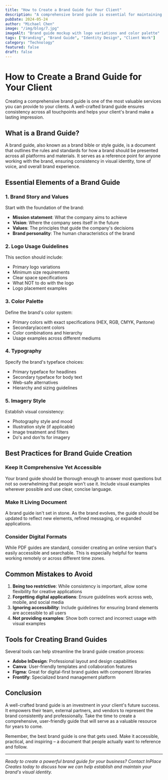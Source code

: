 ```yaml
---
title: "How to Create a Brand Guide for Your Client"
description: "A comprehensive brand guide is essential for maintaining consistency across all brand touchpoints. Learn the key components and best practices for creating professional brand guidelines that clients will actually use."
pubDate: 2024-05-24
author: "Michael Chen"
image: "/img/blog/7.jpg"
imageAlt: "Brand guide mockup with logo variations and color palette"
tags: ["Branding", "Brand Guide", "Identity Design", "Client Work"]
category: "Technology"
featured: false
draft: false
---
```


# How to Create a Brand Guide for Your Client

Creating a comprehensive brand guide is one of the most valuable services you can provide to your clients. A well-crafted brand guide ensures consistency across all touchpoints and helps your client's brand make a lasting impression.

## What is a Brand Guide?

A brand guide, also known as a brand bible or style guide, is a document that outlines the rules and standards for how a brand should be presented across all platforms and materials. It serves as a reference point for anyone working with the brand, ensuring consistency in visual identity, tone of voice, and overall brand experience.

## Essential Elements of a Brand Guide

### 1. Brand Story and Values

Start with the foundation of the brand:

- **Mission statement**: What the company aims to achieve
- **Vision**: Where the company sees itself in the future  
- **Values**: The principles that guide the company's decisions
- **Brand personality**: The human characteristics of the brand

### 2. Logo Usage Guidelines

This section should include:

- Primary logo variations
- Minimum size requirements
- Clear space specifications
- What NOT to do with the logo
- Logo placement examples

### 3. Color Palette

Define the brand's color system:

- Primary colors with exact specifications (HEX, RGB, CMYK, Pantone)
- Secondary/accent colors
- Color combinations and hierarchy
- Usage examples across different mediums

### 4. Typography

Specify the brand's typeface choices:

- Primary typeface for headlines
- Secondary typeface for body text
- Web-safe alternatives
- Hierarchy and sizing guidelines

### 5. Imagery Style

Establish visual consistency:

- Photography style and mood
- Illustration style (if applicable)
- Image treatment and filters
- Do's and don'ts for imagery

## Best Practices for Brand Guide Creation

### Keep It Comprehensive Yet Accessible

Your brand guide should be thorough enough to answer most questions but not so overwhelming that people won't use it. Include visual examples wherever possible and use clear, concise language.

### Make It Living Document

A brand guide isn't set in stone. As the brand evolves, the guide should be updated to reflect new elements, refined messaging, or expanded applications.

### Consider Digital Formats

While PDF guides are standard, consider creating an online version that's easily accessible and searchable. This is especially helpful for teams working remotely or across different time zones.

## Common Mistakes to Avoid

1. **Being too restrictive**: While consistency is important, allow some flexibility for creative applications
2. **Forgetting digital applications**: Ensure guidelines work across web, mobile, and social media
3. **Ignoring accessibility**: Include guidelines for ensuring brand elements are accessible to all users
4. **Not providing examples**: Show both correct and incorrect usage with visual examples

## Tools for Creating Brand Guides

Several tools can help streamline the brand guide creation process:

- **Adobe InDesign**: Professional layout and design capabilities
- **Canva**: User-friendly templates and collaboration features  
- **Figma**: Great for digital-first brand guides with component libraries
- **Frontify**: Specialized brand management platform

## Conclusion

A well-crafted brand guide is an investment in your client's future success. It empowers their team, external partners, and vendors to represent the brand consistently and professionally. Take the time to create a comprehensive, user-friendly guide that will serve as a valuable resource for years to come.

Remember, the best brand guide is one that gets used. Make it accessible, practical, and inspiring – a document that people actually want to reference and follow.

---

*Ready to create a powerful brand guide for your business? Contact InPlace Creates today to discuss how we can help establish and maintain your brand's visual identity.*
